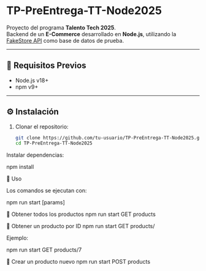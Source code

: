 # TP-PreEntrega-TT-Node2025

Proyecto del programa **Talento Tech 2025**.  
Backend de un **E-Commerce** desarrollado en **Node.js**, utilizando la [FakeStore API](https://fakestoreapi.com/) como base de datos de prueba.

---

## 🚀 Requisitos Previos

- Node.js v18+  
- npm v9+

---

## ⚙️ Instalación

1. Clonar el repositorio:
   ```bash
   git clone https://github.com/tu-usuario/TP-PreEntrega-TT-Node2025.git
   cd TP-PreEntrega-TT-Node2025

Instalar dependencias:

npm install

📌 Uso

Los comandos se ejecutan con:

npm run start <METHOD> <endpoint> [params]

🔹 Obtener todos los productos
npm run start GET products

🔹 Obtener un producto por ID
npm run start GET products/<productId>


Ejemplo:

npm run start GET products/7

🔹 Crear un producto nuevo
npm run start POST products <title> <price> <category>


Ejemplo:

npm run start POST products T-Shirt-Rex 300 remeras

🔹 Eliminar un producto
npm run start DELETE products/<productId>


Ejemplo:

npm run start DELETE products/11

Notas

La API es solo de prueba (FakeStore API).

Los productos creados o eliminados no persisten después de reiniciar.
